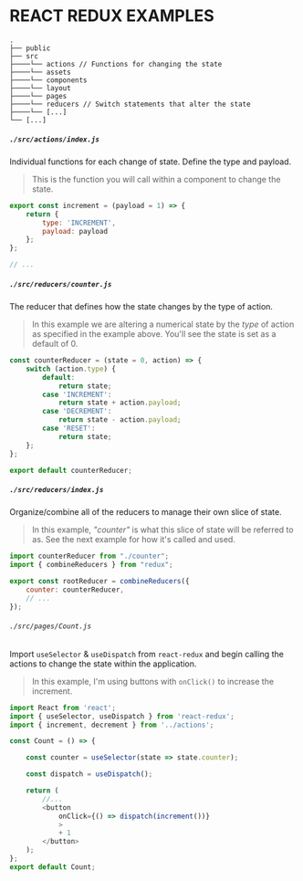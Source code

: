 # REACT REDUX EXAMPLES

```none
.
├── public
├── src
├────└── actions // Functions for changing the state
├────└── assets
├────└── components
├────└── layout
├────└── pages
├────└── reducers // Switch statements that alter the state
├────└── [...]
└── [...]
```

##### `./src/actions/index.js`
Individual functions for each change of state. Define the type and payload.
> This is the function you will call within a component to change the state.

```js
export const increment = (payload = 1) => {
    return {
        type: 'INCREMENT',
        payload: payload
    };
};

// ...
```

##### `./src/reducers/counter.js`
The reducer that defines how the state changes by the type of action.
> In this example we are altering a numerical state by the *type* of action as specified in the example above. You'll see the state is set as a default of 0.

```js
const counterReducer = (state = 0, action) => {
    switch (action.type) {
        default:
            return state;
        case 'INCREMENT':
            return state + action.payload;
        case 'DECREMENT':
            return state - action.payload;
        case 'RESET':
            return state;
    };
};

export default counterReducer;
```

##### `./src/reducers/index.js`
Organize/combine all of the reducers to manage their own slice of state.
> In this example, *"counter"* is what this slice of state will be referred to as. See the next example for how it's called and used.

```js
import counterReducer from "./counter";
import { combineReducers } from "redux";

export const rootReducer = combineReducers({
    counter: counterReducer,
    // ...
});
```

###### `./src/pages/Count.js`
Import `useSelector` & `useDispatch` from `react-redux` and begin calling the actions to change the state within the application.
> In this example, I'm using buttons with `onClick()` to increase the increment.

```js
import React from 'react';
import { useSelector, useDispatch } from 'react-redux';
import { increment, decrement } from '../actions';

const Count = () => {

    const counter = useSelector(state => state.counter);

    const dispatch = useDispatch();

    return (
        //...
        <button
            onClick={() => dispatch(increment())}
            >
            + 1
        </button>
    );
};
export default Count;

```